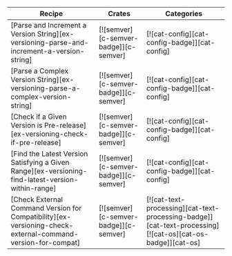 | Recipe | Crates | Categories |
|--------|--------|------------|
| [Parse and Increment a Version String][ex-versioning-parse-and-increment-a-version-string] | [![semver][c-semver-badge]][c-semver] | [![cat-config][cat-config-badge]][cat-config] |
| [Parse a Complex Version String][ex-versioning-parse-a-complex-version-string] | [![semver][c-semver-badge]][c-semver] | [![cat-config][cat-config-badge]][cat-config] |
| [Check if a Given Version is Pre-release][ex-versioning-check-if-pre-release] | [![semver][c-semver-badge]][c-semver] | [![cat-config][cat-config-badge]][cat-config] |
| [Find the Latest Version Satisfying a Given Range][ex-versioning-find-latest-version-within-range] | [![semver][c-semver-badge]][c-semver] | [![cat-config][cat-config-badge]][cat-config] |
| [Check External Command Version for Compatibility][ex-versioning-check-external-command-version-for-compat] | [![semver][c-semver-badge]][c-semver] | [![cat-text-processing][cat-text-processing-badge]][cat-text-processing] [![cat-os][cat-os-badge]][cat-os] |
